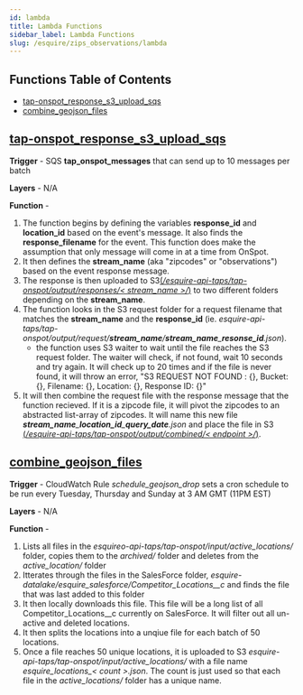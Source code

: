 ```yaml
---
id: lambda
title: Lambda Functions
sidebar_label: Lambda Functions
slug: /esquire/zips_observations/lambda
---
```


## Functions Table of Contents
* [tap-onspot_response_s3_upload_sqs](#tap-onspotresponse_s3_upload_sqs)
* [combine_geojson_files](#combine_geojson_files)


## [tap-onspot_response_s3_upload_sqs](https://us-east-2.console.aws.amazon.com/lambda/home?region=us-east-2#/functions/tap-onspot_response_s3_upload_sqs?tab=configuration) 
**Trigger** -  SQS **tap_onspot_messages** that can send up to 10 messages per batch

**Layers** -   N/A

**Function** - 
1. The function begins by defining the variables **response_id** and **location_id** based on the event's message. It also finds the **response_filename** for the event. This function does make the assumption that only message will come in at a time from OnSpot. 
2. It then defines the **stream_name** (aka "zipcodes" or "observations") based on the event response message.
3. The response is then uploaded to S3[(*/esquire-api-taps/tap-onspot/output/responses/< stream_name >/*)](https://s3.console.aws.amazon.com/s3/buckets/esquire-api-taps?region=us-east-2&prefix=tap-onspot/output/responses/&showversions=false) to two different folders depending on the **stream_name**.
4. The function looks in the S3 request folder for a request filename that matches the **stream_name** and the **response_id** (ie. *esquire-api-taps/tap-onspot/output/request/**stream_name**/**stream_name**\_**resonse_id**.json*). 
    - the function uses S3 waiter to wait until the file reaches the S3 request folder. The waiter will check, if not found, wait 10 seconds and try again. It will check up to 20 times and if the file is never found, it will throw an error, "S3 REQUEST NOT FOUND : {}, Bucket: {}, Filename: {}, Location: {}, Response ID: {}"
5. It will then combine the request file with the response message that the function recieved. If it is a zipcode file, it will pivot the zipcodes to an abstracted list-array of zipcodes. It will name this new file ***stream_name**\_**location_id**\_**query_date**.json* and place the file in S3 [(*/esquire-api-taps/tap-onspot/output/combined/< endpoint >/*)](https://s3.console.aws.amazon.com/s3/buckets/esquire-api-taps?region=us-east-2&prefix=tap-onspot/output/combined/&showversions=false). 


## [combine_geojson_files](https://us-east-2.console.aws.amazon.com/lambda/home?region=us-east-2#/functions/combine_geojson_files?tab=configuration)

**Trigger** -  CloudWatch Rule *schedule_geojson_drop* sets a cron schedule to be run every Tuesday, Thursday and Sunday at 3 AM GMT (11PM EST)

**Layers** -   N/A

**Function** - 
1. Lists all files in the *esquireo-api-taps/tap-onspot/input/active_locations/* folder, copies them to the *archived/* folder and deletes from the *active_location/* folder
2. Itterates through the files in the SalesForce folder, *esquire-datalake/esquire_salesforce/Competitor_Locations__c* and finds the file that was last added to this folder
3. It then locally downloads this file. This file will be a long list of all Competitor_Locations__c currently on SalesForce.  It will filter out all un-active and deleted locations.
4. It then splits the locations into a unqiue file for each batch of 50 locations. 
5. Once a file reaches 50 unique locations, it is uploaded to S3 *esquire-api-taps/tap-onspot/input/active_locations/* with a file name *esquire_locations_< count >.json*. The count is just used so that each file in the *active_locations/* folder has a unique name. 